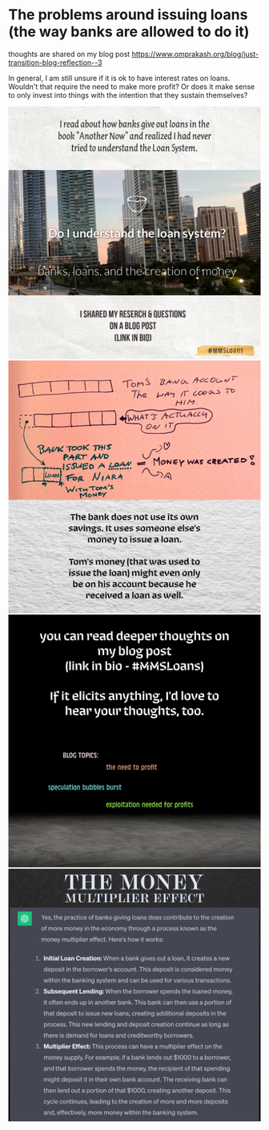 # The problems around issuing loans (the way banks are allowed to do it)
thoughts are shared on my blog post https://www.omprakash.org/blog/just-transition-blog-reflection--3

In general, I am still unsure if it is ok to have interest rates on loans. Wouldn't that require the need to make more profit? Or does it make sense to only invest into things with the intention that they sustain themselves? 

![](media/MMSLoans-1.png)
![](media/MMSLoans-2.png)
![](media/MMSLoans-3.png)
![](media/MMSLoans-4.png)